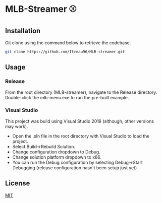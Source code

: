 # MLB-Streamer :baseball:

## Installation

Git clone using the command below to retrieve the codebase.

```bash
git clone https://github.com/Itreau96/MLB-streamer.git
```

## Usage

### Release
From the root directory (MLB-streamer), navigate to the Release directory. Double-click the mlb-menu.exe to run the pre-built example.

### Visual Studio
This project was build using Visual Studio 2019 (although, other versions may work). 
- Open the .sln file in the root directory with Visual Studio to load the project. 
- Select Build->Rebuild Solution.
- Change configuration dropdown to Debug.
- Change solution platform dropdown to x86.
- You can run the Debug configuration by selecting Debug->Start Debugging (release configuration hasn't been setup just yet)

## License
[MIT](https://choosealicense.com/licenses/mit/)